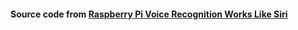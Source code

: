 #### Source code from [Raspberry Pi Voice Recognition Works Like Siri](https://oscarliang.com/raspberry-pi-voice-recognition-works-like-siri/)
